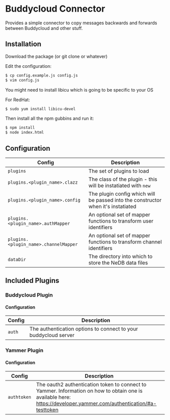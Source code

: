 # Buddycloud Connector

Provides a simple connector to copy messages backwards and forwards between Buddycloud and other stuff.

## Installation

Download the package (or git clone or whatever)

Edit the configuration:
```sh
$ cp config.example.js config.js
$ vim config.js
```

You might need to install libicu which is going to be specific to your OS

For RedHat:
```sh
$ sudo yum install libicu-devel
```

Then install all the npm gubbins and run it:
```sh
$ npm install
$ node index.html
```

## Configuration

| Config | Description |
| ------ | ----------- |
| `plugins` | The set of plugins to load |
| `plugins.<plugin_name>.clazz` | The class of the plugin - this will be instatiated with `new` |
| `plugins.<plugin_name>.config` | The plugin config which will be passed into the constructor when it's instatiated |
| `plugins.<plugin_name>.authMapper` | An optional set of mapper functions to transform user identifiers |
| `plugins.<plugin_name>.channelMapper` | An optional set of mapper functions to transform channel identifiers |
| `dataDir` | The directory into which to store the NeDB data files |

## Included Plugins

### Buddycloud Plugin

#### Configuration

| Config | Description |
| ------ | ----------- |
| `auth` | The authentication options to connect to your buddycloud server |

### Yammer Plugin

#### Configuration

| Config | Description |
| ------ | ----------- |
| `authtoken` | The oauth2 authentication token to connect to Yammer. Information on how to obtain one is available here: https://developer.yammer.com/authentication/#a-testtoken |
